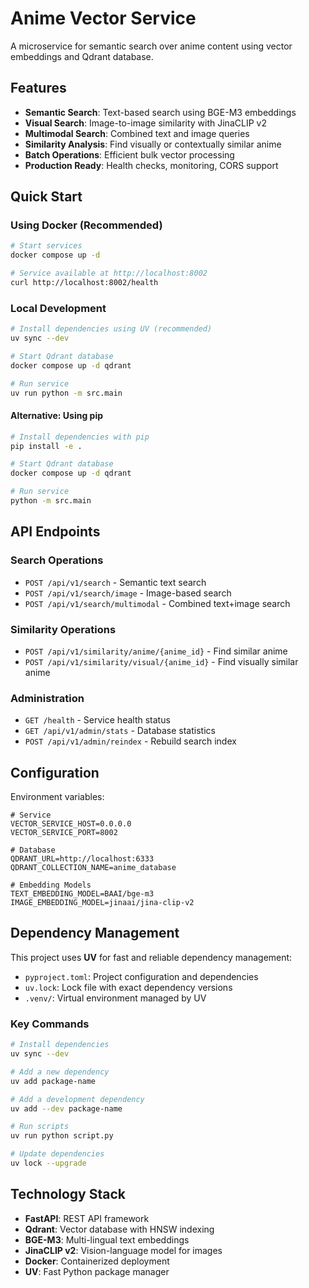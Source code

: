 # Anime Vector Service

A microservice for semantic search over anime content using vector embeddings and Qdrant database.

## Features

- **Semantic Search**: Text-based search using BGE-M3 embeddings
- **Visual Search**: Image-to-image similarity with JinaCLIP v2
- **Multimodal Search**: Combined text and image queries
- **Similarity Analysis**: Find visually or contextually similar anime
- **Batch Operations**: Efficient bulk vector processing
- **Production Ready**: Health checks, monitoring, CORS support

## Quick Start

### Using Docker (Recommended)

```bash
# Start services
docker compose up -d

# Service available at http://localhost:8002
curl http://localhost:8002/health
```

### Local Development

```bash
# Install dependencies using UV (recommended)
uv sync --dev

# Start Qdrant database
docker compose up -d qdrant

# Run service
uv run python -m src.main
```

#### Alternative: Using pip

```bash
# Install dependencies with pip
pip install -e .

# Start Qdrant database
docker compose up -d qdrant

# Run service
python -m src.main
```

## API Endpoints

### Search Operations

- `POST /api/v1/search` - Semantic text search
- `POST /api/v1/search/image` - Image-based search
- `POST /api/v1/search/multimodal` - Combined text+image search

### Similarity Operations

- `POST /api/v1/similarity/anime/{anime_id}` - Find similar anime
- `POST /api/v1/similarity/visual/{anime_id}` - Find visually similar anime

### Administration

- `GET /health` - Service health status
- `GET /api/v1/admin/stats` - Database statistics
- `POST /api/v1/admin/reindex` - Rebuild search index

## Configuration

Environment variables:

```env
# Service
VECTOR_SERVICE_HOST=0.0.0.0
VECTOR_SERVICE_PORT=8002

# Database
QDRANT_URL=http://localhost:6333
QDRANT_COLLECTION_NAME=anime_database

# Embedding Models
TEXT_EMBEDDING_MODEL=BAAI/bge-m3
IMAGE_EMBEDDING_MODEL=jinaai/jina-clip-v2
```

## Dependency Management

This project uses **UV** for fast and reliable dependency management:

- `pyproject.toml`: Project configuration and dependencies
- `uv.lock`: Lock file with exact dependency versions
- `.venv/`: Virtual environment managed by UV

### Key Commands

```bash
# Install dependencies
uv sync --dev

# Add a new dependency
uv add package-name

# Add a development dependency
uv add --dev package-name

# Run scripts
uv run python script.py

# Update dependencies
uv lock --upgrade
```

## Technology Stack

- **FastAPI**: REST API framework
- **Qdrant**: Vector database with HNSW indexing
- **BGE-M3**: Multi-lingual text embeddings
- **JinaCLIP v2**: Vision-language model for images
- **Docker**: Containerized deployment
- **UV**: Fast Python package manager

